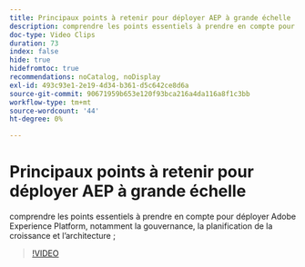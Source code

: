```yaml
---
title: Principaux points à retenir pour déployer AEP à grande échelle
description: comprendre les points essentiels à prendre en compte pour déployer Adobe Experience Platform, notamment la gouvernance, la planification de la croissance et l’architecture ;
doc-type: Video Clips
duration: 73
index: false
hide: true
hidefromtoc: true
recommendations: noCatalog, noDisplay
exl-id: 493c93e1-2e19-4d34-b361-d5c642ce8d6a
source-git-commit: 90671959b653e120f93bca216a4da116a8f1c3bb
workflow-type: tm+mt
source-wordcount: '44'
ht-degree: 0%

---
```


# Principaux points à retenir pour déployer AEP à grande échelle

comprendre les points essentiels à prendre en compte pour déployer Adobe Experience Platform, notamment la gouvernance, la planification de la croissance et l’architecture ;

<!-- 62_S601_3442532_72_key-takeaways-for-deploying-aep-at-scale -->
>[!VIDEO](https://video.tv.adobe.com/v/3458314/?learn=on&enablevpops=true)
